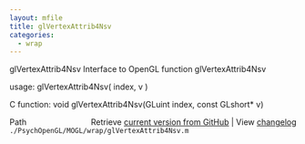 ```yaml
---
layout: mfile
title: glVertexAttrib4Nsv
categories:
  - wrap
---
```


glVertexAttrib4Nsv  Interface to OpenGL function glVertexAttrib4Nsv

usage:  glVertexAttrib4Nsv\( index, v \)

C function:  void glVertexAttrib4Nsv\(GLuint index, const GLshort\* v\)


<div class="code_header" style="text-align:right;">
  <span style="float:left;">Path&nbsp;&nbsp;</span> <span class="counter">Retrieve <a href=
  "https://raw.github.com/Psychtoolbox-3/Psychtoolbox-3/beta/./PsychOpenGL/MOGL/wrap/glVertexAttrib4Nsv.m">current version from GitHub</a> | View <a href=
  "https://github.com/Psychtoolbox-3/Psychtoolbox-3/commits/beta/./PsychOpenGL/MOGL/wrap/glVertexAttrib4Nsv.m">changelog</a></span>
</div>
<div class="code">
  <code>./PsychOpenGL/MOGL/wrap/glVertexAttrib4Nsv.m</code>
</div>
